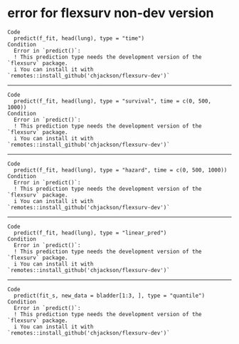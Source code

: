 # error for flexsurv non-dev version

    Code
      predict(f_fit, head(lung), type = "time")
    Condition
      Error in `predict()`:
      ! This prediction type needs the development version of the `flexsurv` package.
      i You can install it with `remotes::install_github('chjackson/flexsurv-dev')`

---

    Code
      predict(f_fit, head(lung), type = "survival", time = c(0, 500, 1000))
    Condition
      Error in `predict()`:
      ! This prediction type needs the development version of the `flexsurv` package.
      i You can install it with `remotes::install_github('chjackson/flexsurv-dev')`

---

    Code
      predict(f_fit, head(lung), type = "hazard", time = c(0, 500, 1000))
    Condition
      Error in `predict()`:
      ! This prediction type needs the development version of the `flexsurv` package.
      i You can install it with `remotes::install_github('chjackson/flexsurv-dev')`

---

    Code
      predict(f_fit, head(lung), type = "linear_pred")
    Condition
      Error in `predict()`:
      ! This prediction type needs the development version of the `flexsurv` package.
      i You can install it with `remotes::install_github('chjackson/flexsurv-dev')`

---

    Code
      predict(fit_s, new_data = bladder[1:3, ], type = "quantile")
    Condition
      Error in `predict()`:
      ! This prediction type needs the development version of the `flexsurv` package.
      i You can install it with `remotes::install_github('chjackson/flexsurv-dev')`

